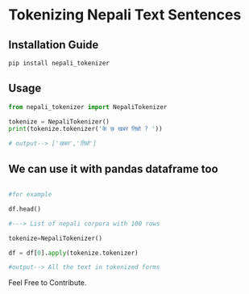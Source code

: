 # Tokenizing Nepali Text Sentences 


## Installation Guide

```python
pip install nepali_tokenizer
```

## Usage


```python
from nepali_tokenizer import NepaliTokenizer

tokenize = NepaliTokenizer()
print(tokenize.tokenizer('के छ खबर तिम्रो ? '))

# output--> ['खबर','तिम्रो']
```

## We can use it with pandas dataframe too

```python

#for example

df.head()

#---> List of nepali corpora with 100 rows

tokenize=NepaliTokenizer()

df = df[0].apply(tokenize.tokenizer)

#output--> All the text in tokenized forms

```

Feel Free to Contribute.